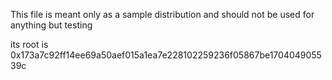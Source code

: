 This file is meant only as a sample distribution and should not be used for anything but testing

its root is 0x173a7c92ff14ee69a50aef015a1ea7e228102259236f05867be170404905539c
